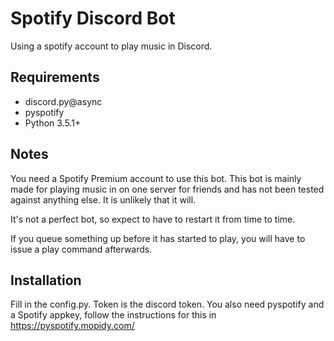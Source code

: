 # Spotify Discord Bot

Using a spotify account to play music in Discord.


## Requirements

- discord.py@async
- pyspotify
- Python 3.5.1+


## Notes

You need a Spotify Premium account to use this bot. This bot is mainly made for
playing music in on one server for friends and has not been tested against anything
else. It is unlikely that it will.

It's not a perfect bot, so expect to have to restart it from time to time.

If you queue something up before it has started to play, you will have to issue
a play command afterwards.


## Installation
Fill in the config.py. Token is the discord token. You also need pyspotify and a Spotify appkey, follow the instructions for this in https://pyspotify.mopidy.com/

